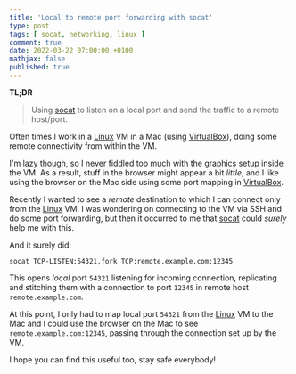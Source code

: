 ```yaml
---
title: 'Local to remote port forwarding with socat'
type: post
tags: [ socat, networking, linux ]
comment: true
date: 2022-03-22 07:00:00 +0100
mathjax: false
published: true
---
```


**TL;DR**

> Using [socat][] to listen on a local port and send the traffic to a
> remote host/port.

Often times I work in a [Linux][] VM in a Mac (using [VirtualBox][]),
doing some remote connectivity from within the VM.

I'm lazy though, so I never fiddled too much with the graphics setup
inside the VM. As a result, stuff in the browser might appear a bit
*little*, and I like using the browser on the Mac side using some port
mapping in [VirtualBox][].

Recently I wanted to see a *remote* destination to which I can connect
only from the [Linux][] VM. I was wondering on connecting to the VM via
SSH and do some port forwarding, but then it occurred to me that
[socat][] could *surely* help me with this.

And it surely did:

```
socat TCP-LISTEN:54321,fork TCP:remote.example.com:12345
```

This opens *local* port `54321` listening for incoming connection,
replicating and stitching them with a connection to port `12345` in
remote host `remote.example.com`.

At this point, I only had to map local port `54321` from the [Linux][]
VM to the Mac and I could use the browser on the Mac to see
`remote.example.com:12345`, passing through the connection set up by the
VM.

I hope you can find this useful too, stay safe everybody!

[VirtualBox]: https://www.virtualbox.org/
[socat]: http://www.dest-unreach.org/socat/
[Linux]: https://www.kernel.org/
